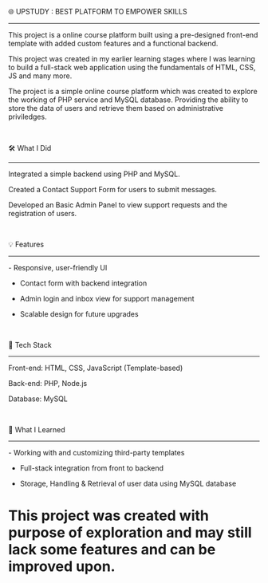 🌐 UPSTUDY : BEST PLATFORM TO EMPOWER SKILLS 
<hr>

This project is a online course platform built using a pre-designed front-end template with added custom features and a functional backend. 

This project was created in my earlier learning stages where I was learning to build a full-stack web application using the fundamentals of HTML, CSS, JS and many more. 

The project is a simple online course platform which was created to explore the working of PHP service and MySQL database. Providing the ability to store the data of users and retrieve them based on administrative priviledges.

<br>

🛠️ What I Did
<hr>
Integrated a simple backend using PHP and MySQL.

Created a Contact Support Form for users to submit messages.

Developed an Basic Admin Panel to view support requests and the registration of users.

<br>

💡 Features
<hr>
- Responsive, user-friendly UI

- Contact form with backend integration

- Admin login and inbox view for support management

- Scalable design for future upgrades

<br>

🔐 Tech Stack
<hr>
Front-end: HTML, CSS, JavaScript (Template-based)

Back-end: PHP, Node.js

Database: MySQL

<br>

🧠 What I Learned
<hr>
- Working with and customizing third-party templates

- Full-stack integration from front to backend

- Storage, Handling & Retrieval of user data using MySQL database


# This project was created with purpose of exploration and may still lack some features and can be improved upon.